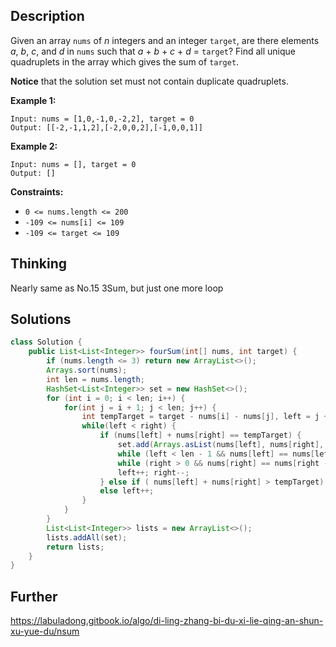 ## Description

Given an array `nums` of *n* integers and an integer `target`, are there elements *a*, *b*, *c*, and *d* in `nums` such that *a* + *b* + *c* + *d* = `target`? Find all unique quadruplets in the array which gives the sum of `target`.

**Notice** that the solution set must not contain duplicate quadruplets.

 

**Example 1:**

```
Input: nums = [1,0,-1,0,-2,2], target = 0
Output: [[-2,-1,1,2],[-2,0,0,2],[-1,0,0,1]]
```

**Example 2:**

```
Input: nums = [], target = 0
Output: []
```

 

**Constraints:**

- `0 <= nums.length <= 200`
- `-109 <= nums[i] <= 109`
- `-109 <= target <= 109`

## Thinking

Nearly same as No.15 3Sum, but just one more loop

## Solutions

~~~java
class Solution {
    public List<List<Integer>> fourSum(int[] nums, int target) {
        if (nums.length <= 3) return new ArrayList<>();
        Arrays.sort(nums);
        int len = nums.length;
        HashSet<List<Integer>> set = new HashSet<>();
        for (int i = 0; i < len; i++) {
            for(int j = i + 1; j < len; j++) {
                int tempTarget = target - nums[i] - nums[j], left = j + 1, right = len - 1;
                while(left < right) {
                    if (nums[left] + nums[right] == tempTarget) {
                        set.add(Arrays.asList(nums[left], nums[right], nums[i], nums[j]));
                        while (left < len - 1 && nums[left] == nums[left + 1]) left++;
                        while (right > 0 && nums[right] == nums[right - 1]) right--;
                        left++; right--;
                    } else if ( nums[left] + nums[right] > tempTarget) right--;
                    else left++;
                }
            }
        }
        List<List<Integer>> lists = new ArrayList<>();
        lists.addAll(set);
        return lists;
    }
}
~~~



## Further

https://labuladong.gitbook.io/algo/di-ling-zhang-bi-du-xi-lie-qing-an-shun-xu-yue-du/nsum